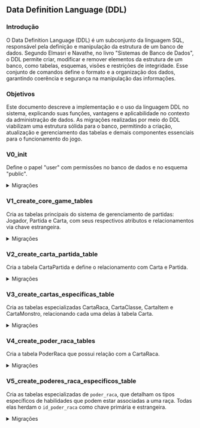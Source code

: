 ## Data Definition Language (DDL)

### Introdução

O Data Definition Language (DDL) é um subconjunto da linguagem SQL, responsável pela definição e manipulação da estrutura de um banco de dados. Segundo Elmasri e Navathe, no livro "Sistemas de Banco de Dados", o DDL permite criar, modificar e remover elementos da estrutura de um banco, como tabelas, esquemas, visões e restrições de integridade. Esse conjunto de comandos define o formato e a organização dos dados, garantindo coerência e segurança na manipulação das informações.

### Objetivos

Este documento descreve a implementação e o uso da linguagem DDL no sistema, explicando suas funções, vantagens e aplicabilidade no contexto da administração de dados. As migrações realizadas por meio do DDL viabilizam uma estrutura sólida para o banco, permitindo a criação, atualização e gerenciamento das tabelas e demais componentes essenciais para o funcionamento do jogo.

### V0_init

Define o papel "user" com permissões no banco de dados e no esquema "public".

<details>
    <summary>Migrações</summary>

    ```sql
    -- Cria um usuário de aplicação com superpoderes (para facilitar o desenvolvimento)
    CREATE ROLE "aplicacao" WITH SUPERUSER LOGIN PASSWORD 'sbd1_2024.2@munchkin';

    -- Permite que ele se conecte ao banco munchkin
    GRANT CONNECT ON DATABASE munchkin TO "aplicacao";

    -- Permite que ele use o schema public (onde as tabelas serão criadas)
    GRANT USAGE ON SCHEMA public TO "aplicacao";

    -- Dá permissões totais sobre tabelas, sequências e funções
    GRANT ALL PRIVILEGES ON ALL TABLES IN SCHEMA public TO "aplicacao";
    GRANT ALL PRIVILEGES ON ALL SEQUENCES IN SCHEMA public TO "aplicacao";
    GRANT ALL PRIVILEGES ON ALL FUNCTIONS IN SCHEMA public TO "aplicacao";

    -- Garante que novas tabelas criadas automaticamente deem esses mesmos privilégios
    ALTER DEFAULT PRIVILEGES IN SCHEMA public 
    GRANT ALL ON TABLES TO "aplicacao";

    ALTER DEFAULT PRIVILEGES IN SCHEMA public 
    GRANT ALL ON SEQUENCES TO "aplicacao";

    ALTER DEFAULT PRIVILEGES IN SCHEMA public 
    GRANT ALL ON FUNCTIONS TO "aplicacao";
    ```

</details>

### V1_create_core_game_tables

Cria as tabelas principais do sistema de gerenciamento de partidas: Jogador, Partida e Carta, com seus respectivos atributos e relacionamentos via chave estrangeira.

<details>
    <summary>Migrações</summary>

    ```sql
    CREATE TABLE jogador (
    id_jogador SERIAL PRIMARY KEY,
    nome VARCHAR(255) NOT NULL);

CREATE TABLE partida (
    id_partida SERIAL PRIMARY KEY, -- substitui AUTO_INCREMENT por SERIAL
    id_jogador INT,
    data_inicio TIMESTAMP NOT NULL, -- substitui DATETIME
    turno_atual INT DEFAULT 1,
    estado_partida VARCHAR(20) CHECK (estado_partida IN ('em andamento', 'encerrada')),
    finalizada BOOLEAN DEFAULT FALSE,
    vitoria BOOLEAN DEFAULT FALSE,
    nivel INT DEFAULT 1,
    vida_restantes SMALLINT CHECK (vida_restantes BETWEEN 0 AND 3), -- substitui TINYINT por SMALLINT
    ouro_acumulado INT DEFAULT 0,
    limite_mao_atual INT DEFAULT 5,
    FOREIGN KEY (id_jogador) REFERENCES jogador(id_jogador));

-- restrição parcial para que não possa existir mais de uma partida em andamento para o mesmo jogador
CREATE UNIQUE INDEX idx_unico_jogador_partida_em_andamento
ON partida(id_jogador)
WHERE estado_partida = 'em andamento';

CREATE TYPE tipo_carta_enum AS ENUM ('porta', 'tesouro');
CREATE TYPE subtipo_carta_enum AS ENUM ('classe', 'raca', 'item', 'monstro');

CREATE TABLE carta (
    id_carta SERIAL PRIMARY KEY,
    nome VARCHAR(255) NOT NULL,
    tipo_carta tipo_carta_enum NOT NULL,
    subtipo subtipo_carta_enum NOT NULL,
    disponivel_para_virar BOOLEAN NOT NULL);

CREATE TABLE slot_equipamento (
    nome VARCHAR PRIMARY KEY, 
    capacidade INT NOT NULL,  
    grupo_exclusao VARCHAR,   
    descricao TEXT
);


    ```

</details>

### V2_create_carta_partida_table

Cria a tabela CartaPartida e define o relacionamento com Carta e Partida.

<details>
    <summary>Migrações</summary>

    ```sql
   CREATE TYPE enum_zona AS ENUM ('mao', 'equipado', 'mochila', 'descartada');

    CREATE TABLE carta_partida (
        id_carta_partida SERIAL PRIMARY KEY,
        id_partida INT NOT NULL,
        id_carta INT NOT NULL,
        zona enum_zona NOT NULL,
        FOREIGN KEY (id_partida) REFERENCES partida(id_partida),
        FOREIGN KEY (id_carta) REFERENCES carta(id_carta));
    ```

</details>

### V3_create_cartas_especificas_table

Cria as tabelas especializadas CartaRaca, CartaClasse, CartaItem e CartaMonstro, relacionando cada uma delas à tabela Carta.

<details>
    <summary>Migrações</summary>

    ```sql

    CREATE TABLE carta_classe (
        id_carta INT PRIMARY KEY,
        nome_classe VARCHAR(20) NOT NULL,
        FOREIGN KEY (id_carta) REFERENCES carta(id_carta));

    CREATE TABLE carta_raca (
        id_carta INT PRIMARY KEY,
        nome_raca VARCHAR(20) NOT NULL,
        descricao VARCHAR(200),
        FOREIGN KEY (id_carta) REFERENCES carta(id_carta));

    CREATE TABLE carta_item (
        id_carta INT PRIMARY KEY,
        bonus_combate INT,
        valor_ouro INT,
        tipo_item VARCHAR(20) CHECK (tipo_item IN ('arma', 'armadura', 'acessório')),
        ocupacao_dupla BOOLEAN DEFAULT FALSE,
        slot VARCHAR(20),
        FOREIGN KEY (slot) REFERENCES slot_equipamento(nome),
        FOREIGN KEY (id_carta) REFERENCES carta(id_carta));

    CREATE TABLE carta_monstro (
        id_carta_monstro SERIAL PRIMARY KEY,
        id_carta INT UNIQUE NOT NULL,
        nivel INT,
        pode_fugir BOOLEAN,
        recompensa INT,
        tipo_monstro VARCHAR(50) CHECK (tipo_monstro IN ('morto_vivo', 'sem_tipo')),
        FOREIGN KEY (id_carta) REFERENCES carta(id_carta));
    
    ```

</details>

### V4_create_poder_raca_tables

Cria a tabela PoderRaca que possui relação com a CartaRaca.

<details>
    <summary>Migrações</summary>

    ```sql
   CREATE TABLE poder_raca (
        id_poder_raca SERIAL PRIMARY KEY,
        id_carta INT NOT NULL,
        descricao VARCHAR(200),
        FOREIGN KEY (id_carta) REFERENCES carta_raca(id_carta));
    ```

</details>

### V5_create_poderes_raca_especificos_table

Cria as tabelas especializadas de `poder_raca`, que detalham os tipos específicos de habilidades que podem estar associadas a uma raça. Todas elas herdam o `id_poder_raca` como chave primária e estrangeira.

<details>
    <summary>Migrações</summary>

    ```sql
-- Recompensa condicional (ex: Elfo e Orc)
CREATE TABLE poder_recompensa_condicional (
    id_poder_raca INT PRIMARY KEY,
    bonus_tipo VARCHAR(20) CHECK (bonus_tipo IN ('nivel', 'tesouro_extra')),
    bonus_quantidade INT NOT NULL,
    condicao_tipo VARCHAR(30) CHECK (condicao_tipo IN (
        'matar_monstro',
        'nivel_monstro_maior_10'
    )),
    FOREIGN KEY (id_poder_raca) REFERENCES poder_raca(id_poder_raca)
);

-- Limite de mão extra (Anão)
CREATE TABLE poder_limite_de_mao (
    id_poder_raca INT PRIMARY KEY,
    limite_cartas_mao INT NOT NULL,
    FOREIGN KEY (id_poder_raca) REFERENCES poder_raca(id_poder_raca)
);

-- Venda multiplicada (Halfling)
CREATE TABLE poder_venda_multiplicada (
    id_poder_raca INT PRIMARY KEY,
    multiplicador INT NOT NULL DEFAULT 2,
    limite_vezes_por_turno INT NOT NULL DEFAULT 1,
    FOREIGN KEY (id_poder_raca) REFERENCES poder_raca(id_poder_raca)
);

-- Controle de uso do poder de venda multiplicada por turno
CREATE TABLE uso_poder_venda (
    id_partida INT REFERENCES partida(id_partida),
    id_carta INT REFERENCES carta(id_carta),
    turno INT,
    usos INT DEFAULT 0,
    PRIMARY KEY (id_partida, id_carta, turno)
);

  ```

</details>


### V6_create_poder_classe

Cria a tabela `poder_classe`, associada às cartas do subtipo classe, e define o relacionamento com `carta_classe`.

<details>
    <summary>Migrações</summary>

    ```sql
    CREATE TABLE poder_classe (
        id_poder_classe INT PRIMARY KEY,
        id_carta_classe INT,
        descricao VARCHAR(200),

        FOREIGN KEY (id_carta_classe) REFERENCES carta_classe(id_carta)
);

    ```

</details>

### V7_create_poder_classe_especificos_table
Cria as tabelas especializadas de `poder_classe`, detalhando os tipos específicos de habilidades relacionadas a classe.

<details>
    <summary>Migrações</summary>

    ```sql
    CREATE TABLE descarta_para_efeito (
            id_poder_classe INT PRIMARY KEY,
            efeito VARCHAR(100),
            max_cartas INT,
    
            FOREIGN KEY (id_poder_classe) REFERENCES poder_classe(id_poder_classe)
    );

        CREATE TABLE empata_vence (
            id_poder_classe INT PRIMARY KEY,
            vence_empata BOOLEAN DEFAULT FALSE,
    
            FOREIGN KEY (id_poder_classe) REFERENCES poder_classe(id_poder_classe)
    );
    ```

</details>

### V8_create_restricao_item_table

Cria a tabela `restricao_item`, que define as restrições de uso dos itens com base em raça ou classe. Relaciona-se diretamente com a tabela `carta_item`.

<details>
    <summary>Migrações</summary>

    ```sql
    CREATE TABLE restricao_item (
        id_restricao SERIAL PRIMARY KEY,
        id_carta_item INT REFERENCES carta_item(id_carta),
        tipo_alvo VARCHAR(20) CHECK (tipo_alvo IN ('raca', 'classe')),
        valor_alvo VARCHAR(50) CHECK (valor_alvo IN ('mago', 'anao', 'guerreiro', 'orc')),
        permitido BOOLEAN
    );

    ```

</details>

### V9_create_efeito_monstro_table

Cria a tabela `efeito_monstro`, que define os efeitos associados a cartas de monstro.

<details>
    <summary>Migrações</summary>

    ```sql
    CREATE TABLE efeito_monstro (
        id_efeito_monstro SERIAL PRIMARY KEY,
        id_carta_monstro INTEGER REFERENCES carta_monstro(id_carta),
        descricao TEXT
    );

    ```

</details>

### V10_create_efeitos_monstros_especificos_table

Cria tabelas especializadas para os efeitos de monstro, como modificadores, penalidades e condições específicas.

<details>
    <summary>Migrações</summary>

    ```sql
    CREATE TABLE penalidade_perda_nivel (
    id_efeito_monstro INTEGER PRIMARY KEY REFERENCES efeito_monstro(id_efeito_monstro),
    niveis INT NOT NULL
);

CREATE TABLE penalidade_item (
    id_efeito_monstro INTEGER PRIMARY KEY REFERENCES efeito_monstro(id_efeito_monstro),
    local_item VARCHAR(50) CHECK (local_item IN ('mao', 'corpo', 'cabeca', 'todos')) NOT NULL
);

CREATE TABLE penalidade_transformacao (
    id_efeito_monstro INTEGER PRIMARY KEY REFERENCES efeito_monstro(id_efeito_monstro),
    perde_classe BOOLEAN NOT NULL DEFAULT FALSE,
    perde_raca BOOLEAN NOT NULL DEFAULT FALSE,
    vira_humano BOOLEAN NOT NULL DEFAULT FALSE
);

CREATE TABLE penalidade_morte (
    id_efeito_monstro INTEGER PRIMARY KEY REFERENCES efeito_monstro(id_efeito_monstro),
    morte BOOLEAN NOT NULL DEFAULT FALSE
);
    ```

</details>

### V11_create_combate_table

Cria a tabela `combate`, que registra os dados dos combates entre jogadores e monstros durante as partidas.

<details>
    <summary>Migrações</summary>

    ```sql
    CREATE TABLE combate (
    id_combate SERIAL PRIMARY KEY,
    id_partida INT NOT NULL,
    id_carta INT NOT NULL, 
    monstro_vindo_do_baralho BOOLEAN,
    vitoria BOOLEAN,
    coisa_ruim_aplicada BOOLEAN,
    nivel_ganho INT,
    data_ocorrido TIMESTAMP,
    FOREIGN KEY (id_partida) REFERENCES partida(id_partida),
    FOREIGN KEY (id_carta) REFERENCES carta(id_carta) 
);

    ```

</details>


## Referência Bibliográfica

> [1] ELMASRI, Ramez; NAVATHE, Shamkant B. Sistemas de banco de dados. Tradução: Daniel Vieira. Revisão técnica: Enzo Seraphim; Thatyana de Faria Piola Seraphim. 6. ed. São Paulo: Pearson Addison Wesley, 2011.

### Versionamento

| Versão | Data | Modificação | Autor |
| --- | --- | --- | --- |
|  0.1 | 14/05/2025 | Criação do Documento | Maria Clara |
|  1.0 | 26/05/2025 | Atualização do DDL | Maria Clara e Breno Fernandes |
|  2.0 | 03/06/2025 | Atualização do DDL | Ana Luiza Komatsu |
|  3.0 | 11/06/2025 | Ajustes do DDL | Mylena Mendonça |
